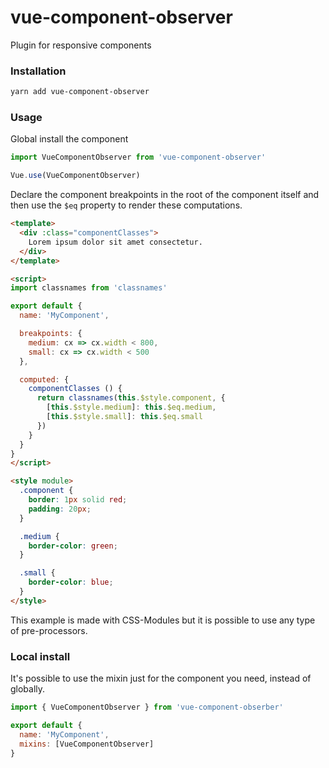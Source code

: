 # vue-component-observer
Plugin for responsive components

### Installation

```bash
yarn add vue-component-observer
```

### Usage

Global install the component

```js
import VueComponentObserver from 'vue-component-observer'

Vue.use(VueComponentObserver)
```

Declare the component breakpoints in the root of the component itself and then use the `$eq` property to render these computations.

```html
<template>
  <div :class="componentClasses">
    Lorem ipsum dolor sit amet consectetur.
  </div>
</template>

<script>
import classnames from 'classnames'

export default {
  name: 'MyComponent',

  breakpoints: {
    medium: cx => cx.width < 800,
    small: cx => cx.width < 500
  },

  computed: {
    componentClasses () {
      return classnames(this.$style.component, {
        [this.$style.medium]: this.$eq.medium,
        [this.$style.small]: this.$eq.small
      })
    }
  }
}
</script>

<style module>
  .component {
    border: 1px solid red;
    padding: 20px;
  }

  .medium {
    border-color: green;
  }

  .small {
    border-color: blue;
  }
</style>
```

This example is made with CSS-Modules but it is possible to use any type of pre-processors.

### Local install
It's possible to use the mixin just for the component you need, instead of globally.

```js
import { VueComponentObserver } from 'vue-component-obserber'

export default {
  name: 'MyComponent',
  mixins: [VueComponentObserver]
}
```
